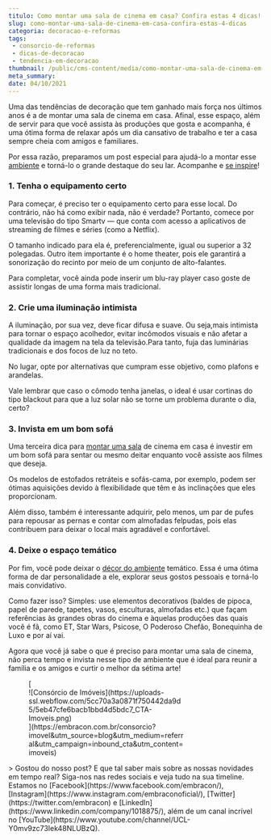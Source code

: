 ```yaml
---
titulo: Como montar uma sala de cinema em casa? Confira estas 4 dicas!
slug: como-montar-uma-sala-de-cinema-em-casa-confira-estas-4-dicas
categoria: decoracao-e-reformas
tags:
 - consorcio-de-reformas
 - dicas-de-decoracao
 - tendencia-em-decoracao
thumbnail: /public/cms-content/media/como-montar-uma-sala-de-cinema-em-casa-confira-estas-4-dicas.jpeg
meta_summary: 
date: 04/10/2021
---
```

Uma das tendências de decoração que tem ganhado mais força nos últimos anos é a de montar uma sala de cinema em casa. Afinal, esse espaço, além de servir para que você assista às produções que gosta e acompanha, é uma ótima forma de relaxar após um dia cansativo de trabalho e ter a casa sempre cheia com amigos e familiares.

Por essa razão, preparamos um post especial para ajudá-lo a montar esse[ ambiente](https://www.embracon.com.br/blog/confira-5-dicas-para-deixar-qualquer-ambiente-aconchegante) e torná-lo o grande destaque do seu lar. Acompanhe e [se inspire](https://www.embracon.com.br/blog/como-escolher-as-cores-de-tintas-para-os-ambientes-da-casa)!

### 1. Tenha o equipamento certo

Para começar, é preciso ter o equipamento certo para esse local. Do contrário, não há como exibir nada, não é verdade? Portanto, comece por uma televisão do tipo Smartv — que conta com acesso a aplicativos de streaming de filmes e séries (como a Netflix).

O tamanho indicado para ela é, preferencialmente, igual ou superior a 32 polegadas. Outro item importante é o home theater, pois ele garantirá a sonorização do recinto por meio de um conjunto de alto-falantes.

Para completar, você ainda pode inserir um blu-ray player caso goste de assistir longas de uma forma mais tradicional.

### 2. Crie uma iluminação intimista

A iluminação, por sua vez, deve ficar difusa e suave. Ou seja,mais intimista para tornar o espaço acolhedor, evitar incômodos visuais e não afetar a qualidade da imagem na tela da televisão.Para tanto, fuja das luminárias tradicionais e dos focos de luz no teto.

No lugar, opte por alternativas que cumpram esse objetivo, como plafons e arandelas.

Vale lembrar que caso o cômodo tenha janelas, o ideal é usar cortinas do tipo blackout para que a luz solar não se torne um problema durante o dia, certo?

### 3. Invista em um bom sofá

Uma terceira dica para [montar uma sala](https://www.embracon.com.br/blog/5-dicas-de-decoracao-de-sala-para-voce-fazer-hoje) de cinema em casa é investir em um bom sofá para sentar ou mesmo deitar enquanto você assiste aos filmes que deseja.

Os modelos de estofados retráteis e sofás-cama, por exemplo, podem ser ótimas aquisições devido à flexibilidade que têm e às inclinações que eles proporcionam.

Além disso, também é interessante adquirir, pelo menos, um par de pufes para repousar as pernas e contar com almofadas felpudas, pois elas contribuem para deixar o local mais agradável e confortável.

### 4. Deixe o espaço temático

Por fim, você pode deixar o [décor do ambiente](https://www.embracon.com.br/blog/estilos-de-decoracao-conheca-os-principais-e-identifique-o-seu) temático. Essa é uma ótima forma de dar personalidade a ele, explorar seus gostos pessoais e torná-lo mais convidativo.

Como fazer isso? Simples: use elementos decorativos (baldes de pipoca, papel de parede, tapetes, vasos, esculturas, almofadas etc.) que façam referências às grandes obras do cinema e àquelas produções das quais você é fã, como ET, Star Wars, Psicose, O Poderoso Chefão, Bonequinha de Luxo e por aí vai.

Agora que você já sabe o que é preciso para montar uma sala de cinema, não perca tempo e invista nesse tipo de ambiente que é ideal para reunir a família e os amigos e curtir o melhor da sétima arte!

<figure class="w-richtext-figure-type-image w-richtext-align-center" style="max-width:310px">[<div>![Consórcio de Imóveis](https://uploads-ssl.webflow.com/5cc70a3a0871f750442da9d5/5eb47cfe6bacb1bbd4d5bdc7_CTA-Imoveis.png)</div>](https://embracon.com.br/consorcio?imovel&utm_source=blog&utm_medium=referral&utm_campaign=inbound_cta&utm_content=imoveis)</figure>> Gostou do nosso post? E que tal saber mais sobre as nossas novidades em tempo real? Siga-nos nas redes sociais e veja tudo na sua timeline. Estamos no [Facebook](https://www.facebook.com/embracon/), [Instagram](https://www.instagram.com/embraconoficial/), [Twitter](https://twitter.com/embracon) e [LinkedIn](https://www.linkedin.com/company/1018875/), além de um canal incrível no [YouTube](https://www.youtube.com/channel/UCL-Y0mv9zc73Iek48NLUBzQ).
